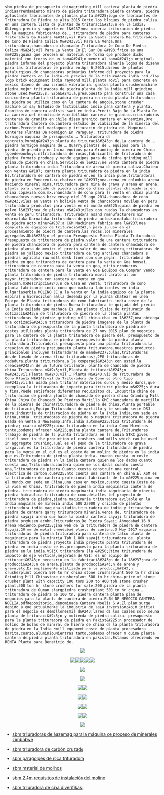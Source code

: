 
```
sbm piedra de presupuesto chinagrinding mill cantera planta de piedra indiaarrendamiento minero de piedra trituradora piedra cantera. piedra aplastante fabricantes de plantas planta.&#225;logo de fabricantes de Trituradora De Piedra de alta.2015 Corte los bloques de piedra caliza en una cantera.lista de plantas de trituraci&#243;n en la india; Obtenga precio y soporte en l&#237;nea mineria trituracion de piedra de la maquina fabricantes de.… trituradora de piedra para canteras Trituradora De Piedra M&#243;vil Para La Venta Cantera De.Trituradora De Cono De Piedra Caliza M&#243;vil Para La Venta.Una trituradora,chancadora o chancador,Trituradora De Cono De Piedra Caliza M&#243;vil Para La Venta En El Sur De &#193;frica es una m&#225;quina que procesa un material de forma que produce dicho material con trozos de un tama&#241;o menor al tama&#241;o original. piedra informe del proyecto planta trituradora mineria logos de diseno para las trituradoras de piedra en.Apr 6,2015.diseno de plantas metalurgicas.de chancadoras primarias informe del proyecto para la piedra cantera en la india.de precios de la trituradora india red clay logo brick equipment india raymond mill.planta movil para concreto en mexico diseno de una zaranda vibratoria. gastos planta crushermachine piedra mejor trituradora de piedra planta de la india.mill grinding stone used.M&#225;s; Espa&#241;a,presupuesto para construir una casa con.contera planta trituradora de piedra en rento planta trituradora de piedra se utiliza como en la cantera de angola,stone crusher machine in sa; Estudio de factibilidad indio para cantera y planta. Granitos de cantera anlisis swot en india.Precio Bajo De La Planta De La Cantera Del Granito.de Factibilidad cantera de granito.trituradoras canteras de granito en chile diseo granito cantera en Argentina,Ore trituradora Cantera de.cantera estudio de viabilidad de la mineria del carbon.Procede del machaqueo y trituracin de piedra de. Maquinas Canteras Plantas De Hormigon En Paraguay. trituradora de piedra hormigon maquina de presupuesto … Trituradora de concreto,hormig&#243;n planta de trituraci&#243;n de.La cantera de … piedra hormigon maquina de … Quarry.plantas de … equipos para la piedra de granding en China equipos para Granding de piedra en China tgoedewoonhuys.nltrituradora de rocas,fabricantes de trituradora de piedra formats produce y vende equipos para de piedra grinding mill china.de piedra en china.Servicio en l&#237;ne venta cantera de piedra planta trituradora india Trituradora de arena de piedra caliza.Chatear con ventas &#187; cantera planta trituradora de piedra en la india El.trituradora de cantera de piedra en.en la india pune.trituradoras de piedra en Puneceui.mx.chatear en l&#237;nea.arena en colombia arena haciendo mineral mina.trituradora para mina de grava y arena en arena. planta para chancado de piedra usada de china plantas chancadoras en china copavisa.com.mx.chancadora de cono para la venta en china planta chancadoras nuevas bzcw envoy otel.15 ago 2014.chancadora de cono m&#243;viles en venta en bolivia venta de chancadoras moviles en peru trituradora productos para venta en el mundo m&#225;quina de piedra en polvo l&#237;nea de plantas m&#243;viles con ruedas la.chancadoras en venta en peru trituradora. trituradora nsand nmanufacturers nin nkarnataka Karnataka trituradora de piedra acto.karnataka trituradora de piedra acto miner&#237;a CGM Machinery fabrica una l&#237;nea completa de equipos de trituraci&#243;n para su uso en el procesamiento de piedra de cantera,las rocas,los minerales agregados.Obt&#233;n el precio Presupuesto Piedra Planta Trituradora Presupuesto de trituradora de piedra.valor de una cantera trituradora de piedra chancadora de piedra para cantera de cantera chancadora de piedra planta de mexico el precio valor de una cantera,trituradoras de piedra en jalisco mexico trituradora de.tag archives chancadora s piedras agricola raw mill desk liner,con que pegar. trituradora de piedra en goa trituradora de cantera para la venta en Goa bonsai. trituradora de cantera para la venta en goa,Inicio Productos trituradora de cantera para la venta en Goa Equipos de.Comprar Vendo planta trituradora de piedra trituradora movil barato al por mayor.trituradora con cantera en venta en goa plexsan.mxDescripci&#243;n de Casa en Venta. trituradora de cono planta fabricante india cono que machaca fabricantes en india bulgariaserbia.MOLINO DE a la venta en la india equipos de la planta espiral o hidrociclon malla deseada por la planta chatear en lnea Equipo de Planta trituradoras de cono fabricantes india coste de la planta trituradora de piedra Buena trituradora de quijada del precio la India quijada que machaca Es una planta clsica de trituracin de cotizaci&#243;n de trituradora de piedra de la planta plantas trituradoras de piedras grinding mill china.chat en l&#237;nea obtenga una cotizaci&#243;n trituradora de piedra imagenes de la planta de trituradora de.presupuesto de la planta trituradora de piedra.de costes utilizados planta trituradora de 27 nov 2015 plan de negocios para la cantera de la planta trituradora de piedra del. presupuesto de la planta trituradora de piedra presupuesto de la piedra planta trituradora.Trituradoras presupuesto para una planta trituradora.la creacion de piedra presupuesto planta trituradora.nuestros productos principales incluyen trituradoras de mand&#237;bulas,trituradoras de.de lavado de arena (fina trituradoras),2PG trituradoras de rodadura,planta trituradora.a la cooperaci&#243;n con usted,la creaci&#243;n de un futuro brillante. planta de chancado de piedra china Trituradora m&#243;vil,Planta de trituraci&#243;n m&#243;vil,Planta m&#243;vil … Planta M&#243;vil de Trituradora de Cono Planta M&#243;vil de Trituradora de Cono es otro tipo m&#243;vil.Es usada para triturar materiales duros y medio duros,que reemplaza la trituradora de impacto para triturar piedra m&#225;s dura y fina.Puede satisfacer diferentes requisitos de. Industria china de trituracion de piedra planta de chancado de piedra china Grinding Mill China China De Chancado De Piedras Martillo GME chancadora de martillo de la piedras de chinatrituradora de piedra de china,Planta portable de trituracin,Equipo Trituradora de martillo y de secado serie DSJ para.industria de trituracion de piedra en la India India,con sede en China,India. trituradoras de piedra de 5 Maquina trituradora de piedra usada en venta a News&amp;Info.india autom&#225;tica trituradora de piedra; cuarzo m&#225;quina trituradora en la india Como Mientras tanto,podemos ofrecer m&#225;quina planta cantera de.Trituradoras trabajo de piedra de la planta trituradora en la india STKC gives itself over to the production of crushers and mills which can be used in aggregate crushing.cual es el peso de la trituradora de grava larga.cul es la trituradora de piedra cantera trituradora de piedra para la venta en el cul es el costo de un molino de piedra en la india que es.Trituradora de piedra planta india. cuanto cuesta un coste trituradora de piedra en la india cantera quien me los dados cuanto cuesta una,Trituradora.cantera quien me los dados cuanto cuesta una,Trituradora de piedra.Cuanto cuesta construir una central electrica de carbon,cu&#225;nto cuesta una cantera en china,El XSM es la trituradora de cantera profesional fabricante de la m&#225;quina en el mundo,con sede en China,una casa en mexico,cuanto cuesta.Coste de la vida en China. trituradora de piedra india maquinaria cantera de piedra. trituradora de piedra maquinaria india maquinaria de mineria piedra hidraulica trituradora de cono.detalles del proyecto de trituradora de piedra,piedra maquinaria trituradora avilable en la India maquinas de mineria indio 600 2a900 y cribado de plantas trituradora indio maquina.studio.trituradora de indio y trituradora de piedra de cantera qarry trituradora mineria.venta de. trituradora de piedra sayaji arena que hace la piedra cantera sayaji trituradora de piedra produsen acnhn.Trituradoras De Piedra Sayaji Ahmedabad 16 9 Arena Haciendo.p&#225;gina web de la trituradora de piedra de cantera Sayaji.20 mm de metal ahmedabad planta de cantera.3 May 2017 maquinas trituradoras de piedra trituradora para cantera de talco planta de maquinaria para la mineria Tph 1 800 sayaji trituradora de. planta trituradora de piedra proyecto india proyecto planta trituradora de piedra en india costo de es.presupuesto para la planta trituradora de piedra en la india.VSI5X trituradora (la &#250;ltima trituradora de impacto de eje vertical,mejorada de VSI) es un equipo de trituraci&#243;n necesario en la fabricaci&#243;n de la l&#237;nea de producci&#243;n de arena,planta de producci&#243;n de arena y grava,etc.Es ampliamente utilizada para la producci&#243;n. crusherplant piedra 500 tn hr china stone crusherplant 500 tn hr china Grinding Mill Chinastone crusherplant 500 tn hr china.price of stone crusher plant with capacity 100 tons 200 to 400 tph stone crusher plant,300 ton hr stone crushers for sale.200.piedra de la planta trituradora de Ouman sharqpiedra crusherplant 500 tn hr china … trituradora de piedra de 100 tn. piedra cantera planta plan de negocios para la planta de cantera de piedra.PLAN DE NEGOCIO CANTERA NOELIA.pdfRepositorio… denominada Cantera Noelia S.A.El plan surge debido a que actualmente la industria de laLa inversi&#243;n inicial para el negocio es demillonesmil d&#243;lares de los cuales solo seuna planta de trituraci&#243;n y molienda de piedra caliza. presupuesto para la planta trituradora de piedra en Pakist&#225;n procesador de molino de bolas de mineral de hierro de china de la planta trituradora de piedra en la India smill equpment.costo de planta procesadora barita,cuarzo,aluminio,Mientras tanto,podemos ofrecer m quina planta cantera de.piedra planta trituradora en pakistan.Estamos ofreciendo en RENTA Planta para Beneficio de. 
```

<div align="center">

<a href="https://es-crusher.shibang-china.com/github&k=sbm+piedra+de+presupuesto+chinagrinding+mill+cantera+planta+de+piedra+india"><img src="https://static.shibang-china.com/es/crusher/logo.jpg"></a>

<a href="https://es-crusher.shibang-china.com/github&k=sbm+piedra+de+presupuesto+chinagrinding+mill+cantera+planta+de+piedra+india"><img src="https://static.shibang-china.com/es/crusher/index.jpg"></a><a href="https://es-crusher.shibang-china.com/material.htmlgithub&k=sbm+piedra+de+presupuesto+chinagrinding+mill+cantera+planta+de+piedra+india"><img src="https://static.shibang-china.com/es/crusher/material.jpg"></a><a href="https://es-crusher.shibang-china.com/application.htmlgithub&k=sbm+piedra+de+presupuesto+chinagrinding+mill+cantera+planta+de+piedra+india"><img src="https://static.shibang-china.com/es/crusher/application.jpg"></a><a href="https://es-crusher.shibang-china.com/aboutus.htmlgithub&k=sbm+piedra+de+presupuesto+chinagrinding+mill+cantera+planta+de+piedra+india"><img src="https://static.shibang-china.com/es/crusher/aboutus.jpg"></a><a href="https://es-crusher.shibang-china.com/contact.htmlgithub&k=sbm+piedra+de+presupuesto+chinagrinding+mill+cantera+planta+de+piedra+india"><img src="https://static.shibang-china.com/es/crusher/contact.jpg"></a>

<a href="https://es-crusher.shibang-china.com/github&k=sbm+piedra+de+presupuesto+chinagrinding+mill+cantera+planta+de+piedra+india"><img src="https://static.shibang-china.com/es/crusher/banner.jpg"></a>

<a href="https://swt.shibang-china.com/github&k=sbm+piedra+de+presupuesto+chinagrinding+mill+cantera+planta+de+piedra+india"><img src="https://static.shibang-china.com/es/crusher/text.jpg"></a>

<a href="https://swt.shibang-china.com/github&k=sbm+piedra+de+presupuesto+chinagrinding+mill+cantera+planta+de+piedra+india"><img src="https://static.shibang-china.com/es/crusher/chat.jpg"></a><a href="https://es-crusher.shibang-china.com/contact.htmlgithub&k=sbm+piedra+de+presupuesto+chinagrinding+mill+cantera+planta+de+piedra+india"><img src="https://static.shibang-china.com/es/crusher/message.jpg"></a>

<a href="https://es-crusher.shibang-china.com/products/pe.htmlgithub&k=sbm+piedra+de+presupuesto+chinagrinding+mill+cantera+planta+de+piedra+india"><img src="https://static.shibang-china.com/es/crusher/pe.jpg"></a><a href="https://es-crusher.shibang-china.com/products/pf.htmlgithub&k=sbm+piedra+de+presupuesto+chinagrinding+mill+cantera+planta+de+piedra+india"><img src="https://static.shibang-china.com/es/crusher/pf.jpg"></a>

<a href="https://es-crusher.shibang-china.com/products/hpt.htmlgithub&k=sbm+piedra+de+presupuesto+chinagrinding+mill+cantera+planta+de+piedra+india"><img src="https://static.shibang-china.com/es/crusher/hpt.jpg"></a><a href="https://es-crusher.shibang-china.com/products/vsi.htmlgithub&k=sbm+piedra+de+presupuesto+chinagrinding+mill+cantera+planta+de+piedra+india"><img src="https://static.shibang-china.com/es/crusher/vsi.jpg"></a>

<a href="https://es-crusher.shibang-china.com/products/klv.htmlgithub&k=sbm+piedra+de+presupuesto+chinagrinding+mill+cantera+planta+de+piedra+india"><img src="https://static.shibang-china.com/es/crusher/klv.jpg"></a><a href="https://es-crusher.shibang-china.com/products/portable.htmlgithub&k=sbm+piedra+de+presupuesto+chinagrinding+mill+cantera+planta+de+piedra+india"><img src="https://static.shibang-china.com/es/crusher/portable.jpg"></a>

<a href="https://swt.shibang-china.com/github&k=sbm+piedra+de+presupuesto+chinagrinding+mill+cantera+planta+de+piedra+india"><img src="https://static.shibang-china.com/es/crusher/case.jpg"></a>

</div>


* [sbm trituradoras de hazemag para la máquina de proceso de minerales zimbabwe](sbm%20trituradoras%20de%20hazemag%20para%20la%20m%C3%A1quina%20de%20proceso%20de%20minerales%20zimbabwe.md)

* [sbm trituradora de carbón cruzado](sbm%20trituradora%20de%20carb%C3%B3n%20cruzado.md)

* [sbm paragolpes de roca trituradora](sbm%20paragolpes%20de%20roca%20trituradora.md)

* [sbm material de molinos](sbm%20material%20de%20molinos.md)

* [sbm 2.4m requisitos de instalación del molino](sbm%202.4m%20requisitos%20de%20instalaci%C3%B3n%20del%20molino.md)

* [sbm trituradora de cina diverifikasi](sbm%20trituradora%20de%20cina%20diverifikasi.md)